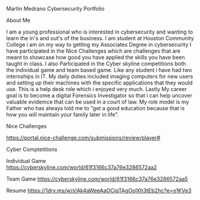 Martin Medrano Cybersecurity Portfolio

About Me

I am a young professional who is interested in cybersecurity and wanting to learn the in's and out's of the business. I am student at Houston Community College i am on my way  to getting my Associates Degree in cybersecurity I have participated in the Nice Challenges which are challenges that are meant to showcase how good you have applied the skills you have been taught in class. I also Participated in the Cyber skyline competitions both the individual game and team based game. Like any student i have had two internships in IT. My daily duties included imaging computers for new users and setting up their machines with the specific applications that they would use. This is a help desk role which i enjoyed very much. Lastly My career goal is to become a digital Forensics Investigator so that i can help uncover valuable evidemce that can be used in a court of law. My role model is my Father who has always told me to "get a good education because that is how you will maintain your family later in life". 

Nice Challenges

https://portal.nice-challenge.com/submissions/review/player#

Cyber Comptetitions

Individual Game  https://cyberskyline.com/world/61f3166c37a76e3286572aa2

Team Game  https://cyberskyline.com/world/61f3166c37a76e3286572aa5

Resume https://1drv.ms/w/s!Ak4aWeeAaOCiqTAgOolXh3tEb2hc?e=o1KVe3
